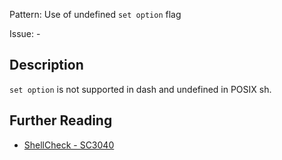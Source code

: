 Pattern: Use of undefined `set option` flag

Issue: -

## Description

`set option` is not supported in dash and undefined in POSIX sh.

## Further Reading

* [ShellCheck - SC3040](https://github.com/koalaman/shellcheck/wiki/SC3040)
